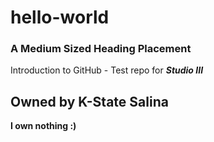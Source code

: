 # hello-world

### A Medium Sized Heading Placement

Introduction to GitHub - Test repo for ***Studio III***

## Owned by K-State Salina

**I own nothing :)**
